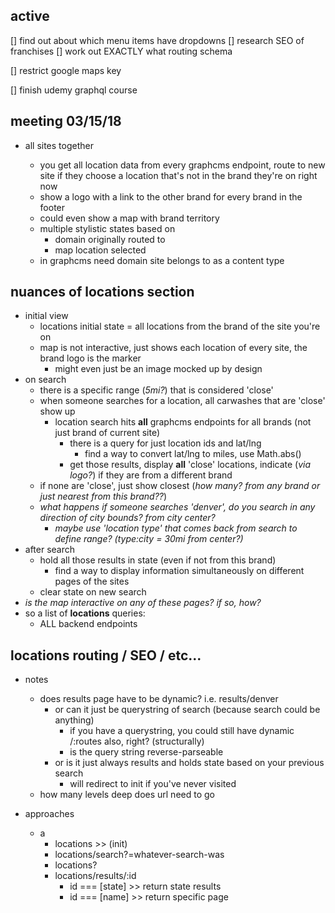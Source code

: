 ## active
[] find out about which menu items have dropdowns
[] research SEO of franchises
  [] work out EXACTLY what routing schema 

[] restrict google maps key

[] finish udemy graphql course

## meeting 03/15/18
- all sites together
  
  - you get all location data from every graphcms endpoint, route to new site if they choose a location that's not in the brand they're on right now
  - show a logo with a link to the other brand for every brand in the footer
  - could even show a map with brand territory
  - multiple stylistic states based on
    - domain originally routed to
    - map location selected
  - in graphcms need domain site belongs to as a content type

## nuances of locations section
- initial view
  - locations initial state = all locations from the brand of the site you're on
  - map is not interactive, just shows each location of every site, the brand logo is the marker
    - might even just be an image mocked up by design
- on search
  - there is a specific range (*5mi?*) that is considered 'close'
  - when someone searches for a location, all carwashes that are 'close' show up
    - location search hits **all** graphcms endpoints for all brands (not just brand of current site)
      - there is a query for just location ids and lat/lng
        - find a way to convert lat/lng to miles, use Math.abs()
      - get those results, display **all** 'close' locations, indicate (*via logo?*) if they are from a different brand
  - if none are 'close', just show closest (*how many? from any brand or just nearest from this brand??*)
  - *what happens if someone searches 'denver', do you search in any direction  of city bounds? from city center?*
    - *maybe use 'location type' that comes back from search to define range? (type:city = 30mi from center?)*
- after search
  - hold all those results in state (even if not from this brand)
    - find a way to display information simultaneously on different pages of the sites
  - clear state on new search
- *is the map interactive on any of these pages? if so, how?*
- so a list of **locations** queries:
  - ALL backend endpoints 


## locations routing / SEO / etc...
- notes
  - does results page have to be dynamic? i.e. results/denver
    - or can it just be querystring of search (because search could be anything)
      - if you have a querystring, you could still have dynamic /:routes also, right? (structurally)
      - is the query string reverse-parseable
    - or is it just always results and holds state based on your previous search
      - will redirect to init if you've never visited
  - how many levels deep does url need to go

- approaches
  - a
    - locations >> (init)
    - locations/search?=whatever-search-was
    - locations?
    - locations/results/:id
      - id === [state] >> return state results
      - id === [name]  >> return specific page